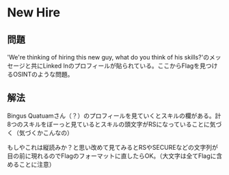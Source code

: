 # New Hire
## 問題
'We're thinking of hiring this new guy, what do you think of his skills?'のメッセージと共にLinked lnのプロフィールが貼られている。ここからFlagを見つけるOSINTのような問題。
## 解法
Bingus Quatuamさん（？）のプロフィールを見ていくとスキルの欄がある。計8つのスキルをぼーっと見ているとスキルの頭文字がRSになっていることに気づく（気づくかこんなの）

もしやこれは縦読みか？と思い改めて見てみるとRSやSECUREなどの文字列が目の前に現れるのでFlagのフォーマットに直したらOK。（大文字は全てFlagに含めることに注意）
